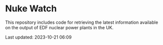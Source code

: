 # Nuke Watch

This repository includes code for retrieving the latest information available on the output of EDF nuclear power plants in the UK.

Last updated: 2023-10-21 06:09